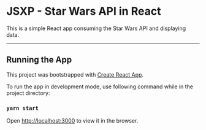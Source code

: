 # JSXP - Star Wars API in React

This is a simple React app consuming the Star Wars API and displaying data.

---

## Running the App

This project was bootstrapped with [Create React App](https://github.com/facebook/create-react-app).

To run the app in development mode, use following command while in the project directory:

### `yarn start`

Open [http://localhost:3000](http://localhost:3000) to view it in the browser.
